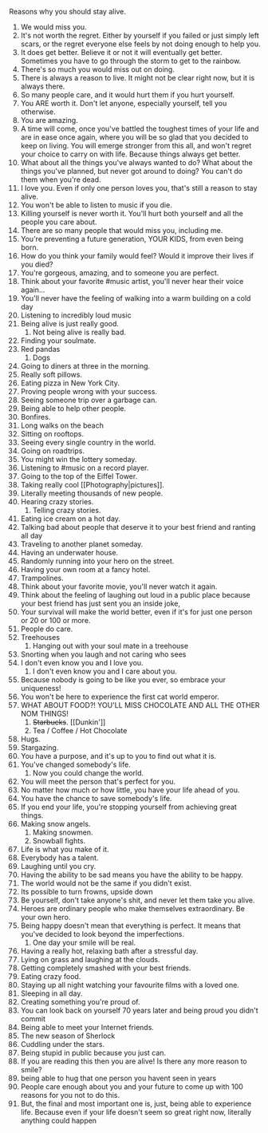 Reasons why you should stay alive.
1. We would miss you. 
2. It's not worth the regret. Either by yourself if you failed or just simply left scars, or the regret everyone else feels by not doing enough to help you. 
3. It does get better. Believe it or not it will eventually get better. Sometimes you have to go through the storm to get to the rainbow. 
4. There's so much you would miss out on doing. 
5. There is always a reason to live. It might not be clear right now, but it is always there. 
6. So many people care, and it would hurt them if you hurt yourself. 
7. You ARE worth it. Don't let anyone, especially yourself, tell you otherwise. 
8. You are amazing. 
9. A time will come, once you've battled the toughest times of your life and are in ease once again, where you will be so glad that you decided to keep on living. You will emerge stronger from this all, and won't regret your choice to carry on with life. Because things always get better. 
10. What about all the things you've always wanted to do? What about the things you've planned, but never got around to doing? You can't do them when you're dead. 
11. I love you. Even if only one person loves you, that's still a reason to stay alive. 
12. You won't be able to listen to music if you die. 
13. Killing yourself is never worth it. You'll hurt both yourself and all the people you care about. 
14. There are so many people that would miss you, including me. 
15. You're preventing a future generation, YOUR KIDS, from even being born. 
16. How do you think your family would feel? Would it improve their lives if you died? 
17. You're gorgeous, amazing, and to someone you are perfect. 
18. Think about your favorite #music artist, you'll never hear their voice again... 
19. You'll never have the feeling of walking into a warm building on a cold day 
20. Listening to incredibly loud music 
21. Being alive is just really good. 
	1. Not being alive is really bad. 
22. Finding your soulmate. 
23. Red pandas
	1. Dogs
24. Going to diners at three in the morning. 
25. Really soft pillows. 
26. Eating pizza in New York City. 
27. Proving people wrong with your success. 
28. Seeing someone trip over a garbage can. 
29. Being able to help other people. 
30. Bonfires.
31. Long walks on the beach
32. Sitting on rooftops. 
33. Seeing every single country in the world. 
34. Going on roadtrips. 
35. You might win the lottery someday. 
36. Listening to #music on a record player. 
37. Going to the top of the Eiffel Tower. 
38. Taking really cool [[Photography|pictures]]. 
39. Literally meeting thousands of new people. 
40. Hearing crazy stories. 
	1. Telling crazy stories. 
41. Eating ice cream on a hot day. 
42. Talking bad about people that deserve it to your best friend and ranting all day 
43. Traveling to another planet someday. 
44. Having an underwater house. 
45. Randomly running into your hero on the street. 
46. Having your own room at a fancy hotel. 
47. Trampolines. 
48. Think about your favorite movie, you'll never watch it again. 
49. Think about the feeling of laughing out loud in a public place because your best friend has just sent you an inside joke, 
50. Your survival will make the world better, even if it's for just one person or 20 or 100 or more. 
51. People do care. 
52. Treehouses 
	1. Hanging out with your soul mate in a treehouse 
53. Snorting when you laugh and not caring who sees 
54. I don't even know you and I love you. 
	1. I don't even know you and I care about you. 
55. Because nobody is going to be like you ever, so embrace your uniqueness! 
56. You won't be here to experience the first cat world emperor. 
57. WHAT ABOUT FOOD?! YOU'LL MISS CHOCOLATE AND ALL THE OTHER NOM THINGS! 
	1. ~~Starbucks~~. [[Dunkin']]
	2. Tea / Coffee / Hot Chocolate 
58. Hugs. 
59. Stargazing. 
60. You have a purpose, and it's up to you to find out what it is. 
61. You've changed somebody's life. 
	1. Now you could change the world. 
62. You will meet the person that's perfect for you. 
63. No matter how much or how little, you have your life ahead of you. 
64. You have the chance to save somebody's life. 
65. If you end your life, you're stopping yourself from achieving great things. 
66. Making snow angels. 
	1. Making snowmen. 
	2. Snowball fights. 
67. Life is what you make of it. 
68. Everybody has a talent. 
69. Laughing until you cry. 
70. Having the ability to be sad means you have the ability to be happy. 
71. The world would not be the same if you didn't exist. 
72. Its possible to turn frowns, upside down 
73. Be yourself, don't take anyone's shit, and never let them take you alive. 
74. Heroes are ordinary people who make themselves extraordinary. Be your own hero. 
75. Being happy doesn't mean that everything is perfect. It means that you've decided to look beyond the imperfections. 
	1. One day your smile will be real. 
76. Having a really hot, relaxing bath after a stressful day. 
77. Lying on grass and laughing at the clouds. 
78. Getting completely smashed with your best friends. 
79. Eating crazy food. 
80. Staying up all night watching your favourite films with a loved one. 
81. Sleeping in all day. 
82. Creating something you're proud of. 
83. You can look back on yourself 70 years later and being proud you didn't commit 
84. Being able to meet your Internet friends. 
85. The new season of Sherlock
86. Cuddling under the stars. 
87. Being stupid in public because you just can. 
88. If you are reading this then you are alive! Is there any more reason to smile? 
89. being able to hug that one person you havent seen in years 
90. People care enough about you and your future to come up with 100 reasons for you not to do this. 
91. But, the final and most important one is, just, being able to experience life. Because even if your life doesn't seem so great right now, literally anything could happen